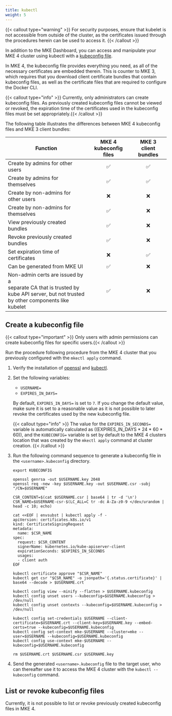 ```yaml
---
title: kubectl
weight: 5
---
```


<!-- For discussion: Need to decide if this is a proper placement for the topic, or if it should be bundled up with the MKE Dashboard topic under a "Access and manage the cluster" top level topic, or some other solution. -->

{{< callout type="warning" >}} For security purposes, ensure that kubelet is
not accessible from outside of the cluster, as the certificates issued through
the procedures herein can be used to access it. {{< /callout >}}

In addition to the MKE Dashboard, you can access and manipulate your MKE 4
cluster using kubectl with a [kubeconfig file](https://kubernetes.io/docs/concepts/configuration/organize-cluster-access-kubeconfig/).

In MKE 4, the kubeconfig file provides everything you need, as all of the
necessary certificates are embedded therein. This is counter to MKE 3, which
requires that you download client certificate bundles that contain kubeconfig
files, as well as the certificate files that are required to configure the
Docker CLI.

{{< callout type="info" >}} Currently, only administrators can create
kubeconfig files. As previously created kubeconfig files cannot be viewed or
revoked, the expiration time of the certificates used in the
kubeconfig files must be set appropriately.{{< /callout >}}

The following table illustrates the differences between MKE 4 kubeconfig files
and MKE 3 client bundles:

| Function                                                                                                                                 | <center>MKE 4<br>kubeconfig files</center> | <center>MKE 3<br>client bundles</center> |
|------------------------------------------------------------------------------------------------------------------------------------------|---------------------------|-------------------------|
| Create by admins for other users                                                                                                         | <center>✅</center>                         | <center>✅</center>                       |
| Create by admins for themselves                                                                                                          | <center>✅</center>                         | <center>✅</center>                       |
| Create by non-admins for other users                                                                                                     | <center>❌</center>                       | <center>❌</center>                       |
| Create by non-admins for themselves                                                                                                      | <center>✅</center>                         | <center>❌</center>                       |
| View previously created bundles                                                                                                          | <center>✅</center>                         | <center>❌</center>                       |
| Revoke previously created bundles                                                                                                        | <center>✅</center>                         | <center>❌</center>                       |
| Set expiration time of certificates                                                                                                      | <center>❌</center>                         | <center>✅</center>                       |
| Can be generated from MKE UI                                                                                                             | <center>✅</center>                         | <center>❌</center>                       |
| Non-admin certs are issued by a <br>separate CA that is trusted by <br>kube API server, but not trusted <br>by other components like kubelet | <center>✅</center>                         | <center>❌</center>                       |

## Create a kubeconfig file

{{< callout type="important" >}} Only users with admin permissions can create
kubeconfig files for specific users.{{< /callout >}}

Run the procedure following procedure from the MKE 4 cluster that you
previously configured with the `mkectl apply` command.

<!-- How does this fit in here: "Alternatively, you can run
the script if another admin previously issued you a kubeconfig file with admin-level permissions." -->

1. Verify the installation of [openssl](https://github.com/openssl/openssl) and
   [kubectl](https://kubernetes.io/docs/tasks/tools/#kubectl).

2. Set the following variables:

   <!-- Text is needed to touch up on how the user sets these variables. Here we just say "Do it!" without any mention of the process. It may be second-nature to the user, but we still have to indicate how it is done. -->

   * `USERNAME=`
   * `EXPIRES_IN_DAYS=`

   By default, `EXPIRES_IN_DAYS=` is set to `7`. If you change the default
   value, make sure it is set to a reasonable value as it is not possible to
   later revoke the certificates used by the new kubeconfig file.

   <!--Is this a default value that is pre-set, or is it the value that we are suggesting be set? -->

   {{< callout type="info" >}} The value for the `EXPIRES_IN_SECONDS=` variable
   is automatically calculated as ((EXPIRES_IN_DAYS * 24 * 60 * 60)), and the
   `KUBECONFIG=` variable is set by default to the MKE 4 clusters location that
   was created by the `mkectl apply` command at cluster creation. {{< /callout >}}

3. Run the following command sequence to generate a kubeconfig file in the
   `<username>.kubeconfig` directory.

   ```
   export KUBECONFIG

   openssl genrsa -out $USERNAME.key 2048
   openssl req -new -key $USERNAME.key -out $USERNAME.csr -subj "/CN=$USERNAME"

   CSR_CONTENT=$(cat $USERNAME.csr | base64 | tr -d '\n')
   CSR_NAME=$USERNAME-csr-$(LC_ALL=C tr -dc A-Za-z0-9 </dev/urandom | head -c 10; echo)

   cat <<EOF | envsubst | kubectl apply -f -
   apiVersion: certificates.k8s.io/v1
   kind: CertificateSigningRequest
   metadata:
     name: $CSR_NAME
   spec:
     request: $CSR_CONTENT
     signerName: kubernetes.io/kube-apiserver-client
     expirationSeconds: $EXPIRES_IN_SECONDS
     usages:
     - client auth
   EOF

   kubectl certificate approve "$CSR_NAME"
   kubectl get csr "$CSR_NAME" -o jsonpath='{.status.certificate}' | base64 --decode > $USERNAME.crt

   kubectl config view --minify --flatten > $USERNAME.kubeconfig
   kubectl config unset users --kubeconfig=$USERNAME.kubeconfig > /dev/null
   kubectl config unset contexts --kubeconfig=$USERNAME.kubeconfig > /dev/null

   kubectl config set-credentials $USERNAME --client-certificate=$USERNAME.crt --client-key=$USERNAME.key --embed-certs=true --kubeconfig=$USERNAME.kubeconfig
   kubectl config set-context mke-$USERNAME --cluster=mke --user=$USERNAME --kubeconfig=$USERNAME.kubeconfig
   kubectl config use-context mke-$USERNAME --kubeconfig=$USERNAME.kubeconfig

   rm $USERNAME.crt $USERNAME.csr $USERNAME.key
   ```

4. Send the generated `<username>.kubeconfig` file to the target user, who
   can thereafter use it to access the MKE 4 cluster with the `kubectl
   --kubeconfig` command.

## List or revoke kubeconfig files

Currently, it is not possible to list or revoke previously created kubeconfig
files in MKE 4.